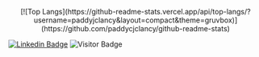 <p align="center">[![Top Langs](https://github-readme-stats.vercel.app/api/top-langs/?username=paddyjclancy&layout=compact&theme=gruvbox)](https://github.com/paddycjclancy/github-readme-stats)</p>

[![Linkedin Badge](https://img.shields.io/badge/-LinkedIn-blue?style=flat&logo=LinkedIn&logoColor=white)](https://www.linkedin.com/in/patrick-clancy/)
![Visitor Badge](https://visitor-badge.laobi.icu/badge?page_id=paddyjclancy.paddyjclancy)
